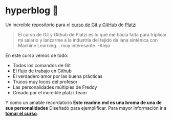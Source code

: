 # hyperblog 💚 
Un increíble repositorio para el [curso de Git y GitHub](https://platzi.com/clases/git-github/ "curso de Git y GitHub Platzi") de [Platzi](https://platzi.com/ "Platzi") 
>El curso de Git y Github de Platzi es lo que me hacía falta para triplicar mi salario y lanzarme a la industria del tejido de lana sinténica con Machine Learning... muy interesante.
>-Alejo

En este curso vemos de todo:
* Todos los comandos de Git
* El flujo de trabajo en Github
* El verdadero amor por las buena prácticas
* Trucos muy locos del profesor
* Las personalidades múltiples de Freddy
* Creado por el increible platzi Team

Y como un amable recordatorio **Este readme.md es una broma de una de sus personalidades** Diseñado para ejemplificar. Para mayor información ir a [**tomar el curso**](https://platzi.com/clases/git-github/).